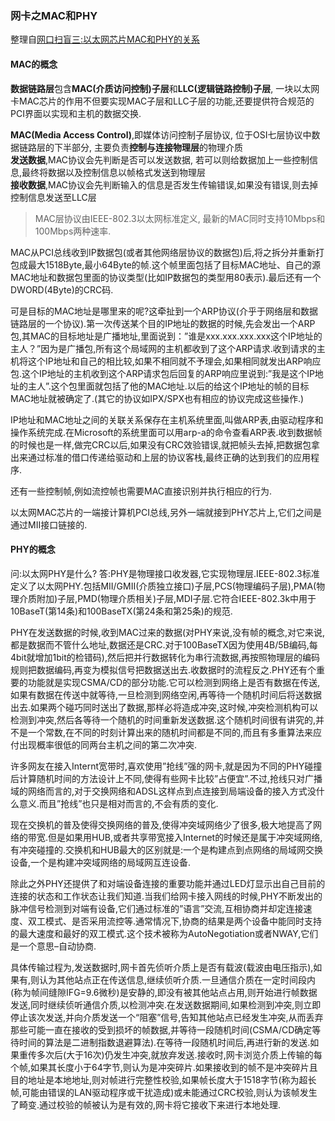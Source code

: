 ### **网卡之MAC和PHY**
整理自[网口扫盲三:以太网芯片MAC和PHY的关系](http://www.cnblogs.com/jason-lu/p/3195473.html)

#### **MAC的概念**
**数据链路层**包含**MAC(介质访问控制)子层**和**LLC(逻辑链路控制)子层**, 一块以太网卡MAC芯片的作用不但要实现MAC子层和LLC子层的功能,还要提供符合规范的PCI界面以实现和主机的数据交换.

**MAC(Media Access Control)**,即媒体访问控制子层协议, 位于OSI七层协议中数据链路层的下半部分, 主要负责**控制与连接物理层**的物理介质   
**发送数据**,MAC协议会先判断是否可以发送数据, 若可以则给数据加上一些控制信息,最终将数据以及控制信息以帧格式发送到物理层  
**接收数据**,MAC协议会先判断输入的信息是否发生传输错误,如果没有错误,则去掉控制信息发送至LLC层
> MAC层协议由IEEE-802.3以太网标准定义, 最新的MAC同时支持10Mbps和100Mbps两种速率.


MAC从PCI总线收到IP数据包(或者其他网络层协议的数据包)后,将之拆分并重新打包成最大1518Byte,最小64Byte的帧.这个帧里面包括了目标MAC地址、自己的源MAC地址和数据包里面的协议类型(比如IP数据包的类型用80表示).最后还有一个DWORD(4Byte)的CRC码.

可是目标的MAC地址是哪里来的呢?这牵扯到一个ARP协议(介乎于网络层和数据链路层的一个协议).第一次传送某个目的IP地址的数据的时候,先会发出一个ARP包,其MAC的目标地址是广播地址,里面说到：”谁是xxx.xxx.xxx.xxx这个IP地址的主人？”因为是广播包,所有这个局域网的主机都收到了这个ARP请求.收到请求的主机将这个IP地址和自己的相比较,如果不相同就不予理会,如果相同就发出ARP响应包.这个IP地址的主机收到这个ARP请求包后回复的ARP响应里说到:”我是这个IP地址的主人”.这个包里面就包括了他的MAC地址.以后的给这个IP地址的帧的目标MAC地址就被确定了.(其它的协议如IPX/SPX也有相应的协议完成这些操作.)

IP地址和MAC地址之间的关联关系保存在主机系统里面,叫做ARP表,由驱动程序和操作系统完成.在Microsoft的系统里面可以用arp-a的命令查看ARP表.收到数据帧的时候也是一样,做完CRC以后,如果没有CRC效验错误,就把帧头去掉,把数据包拿出来通过标准的借口传递给驱动和上层的协议客栈,最终正确的达到我们的应用程序.

还有一些控制帧,例如流控帧也需要MAC直接识别并执行相应的行为.

以太网MAC芯片的一端接计算机PCI总线,另外一端就接到PHY芯片上,它们之间是通过MII接口链接的.


#### **PHY的概念**
问:以太网PHY是什么?
答:PHY是物理接口收发器,它实现物理层.IEEE-802.3标准定义了以太网PHY.包括MII/GMII(介质独立接口)子层,PCS(物理编码子层),PMA(物理介质附加)子层,PMD(物理介质相关)子层,MDI子层.它符合IEEE-802.3k中用于10BaseT(第14条)和100BaseTX(第24条和第25条)的规范.

PHY在发送数据的时候,收到MAC过来的数据(对PHY来说,没有帧的概念,对它来说,都是数据而不管什么地址,数据还是CRC.对于100BaseTX因为使用4B/5B编码,每4bit就增加1bit的检错码),然后把并行数据转化为串行流数据,再按照物理层的编码规则把数据编码,再变为模拟信号把数据送出去.收数据时的流程反之.PHY还有个重要的功能就是实现CSMA/CD的部分功能.它可以检测到网络上是否有数据在传送,如果有数据在传送中就等待,一旦检测到网络空闲,再等待一个随机时间后将送数据出去.如果两个碰巧同时送出了数据,那样必将造成冲突,这时候,冲突检测机构可以检测到冲突,然后各等待一个随机的时间重新发送数据.这个随机时间很有讲究的,并不是一个常数,在不同的时刻计算出来的随机时间都是不同的,而且有多重算法来应付出现概率很低的同两台主机之间的第二次冲突.

许多网友在接入Internt宽带时,喜欢使用”抢线”强的网卡,就是因为不同的PHY碰撞后计算随机时间的方法设计上不同,使得有些网卡比较”占便宜”.不过,抢线只对广播域的网络而言的,对于交换网络和ADSL这样点到点连接到局端设备的接入方式没什么意义.而且”抢线”也只是相对而言的,不会有质的变化.

现在交换机的普及使得交换网络的普及,使得冲突域网络少了很多,极大地提高了网络的带宽.但是如果用HUB,或者共享带宽接入Internet的时候还是属于冲突域网络,有冲突碰撞的.交换机和HUB最大的区别就是:一个是构建点到点网络的局域网交换设备,一个是构建冲突域网络的局域网互连设备.

除此之外PHY还提供了和对端设备连接的重要功能并通过LED灯显示出自己目前的连接的状态和工作状态让我们知道.当我们给网卡接入网线的时候,PHY不断发出的脉冲信号检测到对端有设备,它们通过标准的”语言”交流,互相协商并却定连接速度、双工模式、是否采用流控等.通常情况下,协商的结果是两个设备中能同时支持的最大速度和最好的双工模式.这个技术被称为AutoNegotiation或者NWAY,它们是一个意思–自动协商.

具体传输过程为,发送数据时,网卡首先侦听介质上是否有载波(载波由电压指示),如果有,则认为其他站点正在传送信息,继续侦听介质.一旦通信介质在一定时间段内(称为帧间缝隙IFG=9.6微秒)是安静的,即没有被其他站点占用,则开始进行帧数据发送,同时继续侦听通信介质,以检测冲突.在发送数据期间,如果检测到冲突,则立即停止该次发送,并向介质发送一个“阻塞”信号,告知其他站点已经发生冲突,从而丢弃那些可能一直在接收的受到损坏的帧数据,并等待一段随机时间(CSMA/CD确定等待时间的算法是二进制指数退避算法).在等待一段随机时间后,再进行新的发送.如果重传多次后(大于16次)仍发生冲突,就放弃发送.接收时,网卡浏览介质上传输的每个帧,如果其长度小于64字节,则认为是冲突碎片.如果接收到的帧不是冲突碎片且目的地址是本地地址,则对帧进行完整性校验,如果帧长度大于1518字节(称为超长帧,可能由错误的LAN驱动程序或干扰造成)或未能通过CRC校验,则认为该帧发生了畸变.通过校验的帧被认为是有效的,网卡将它接收下来进行本地处理.

